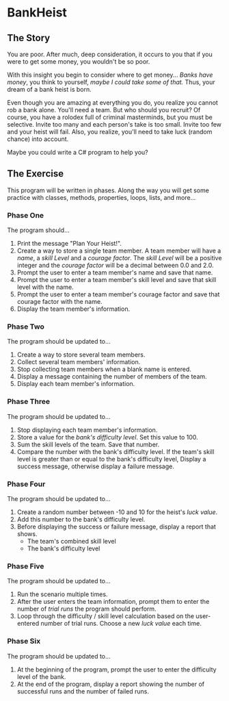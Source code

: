 # BankHeist
## The Story

You are poor. After much, deep consideration, it occurs to you that if you were to get some money, you wouldn't be so poor.

With this insight you begin to consider where to get money... *Banks have money*, you think to yourself, *maybe I could take some of that.* Thus, your dream of a bank heist is born.

Even though you are amazing at everything you do, you realize you
cannot rob a bank alone. You'll need a team. But who should you recruit? Of course, you have a rolodex full of criminal masterminds, but you
must be selective. Invite too many and each person's take is too small.
Invite too few and your heist will fail. Also, you realize, you'll need
to take luck (random chance) into account.

Maybe you could write a C# program to help you?

## The Exercise

This program will be written in phases. Along the way you will get
some practice with classes, methods, properties, loops, lists, and
more...

### Phase One

The program should...

1. Print the message "Plan Your Heist!".
2. Create a way to store a single team member. A team member will have a *name*, a *skill Level* and a *courage factor*. The *skill Level* will be a positive integer and the *courage factor* will be a decimal between 0.0 and 2.0.
3. Prompt the user to enter a team member's name and save that name.
4. Prompt the user to enter a team member's skill level and save that skill level with the name.
5. Prompt the user to enter a team member's courage factor and save that courage factor with the name.
6. Display the team member's information.

### Phase Two

The program should be updated to...

1. Create a way to store several team members.
2. Collect several team members' information.
3. Stop collecting team members when a blank name is entered.
4. Display a message containing the number of members of the team.
5. Display each team member's information.

### Phase Three

The program should be updated to...

1. Stop displaying each team member's information.
2. Store a value for the *bank's difficulty level*. Set this value to 100.
3. Sum the skill levels of the team. Save that number.
4. Compare the number with the bank's difficulty level. If the team's
skill level is greater than or equal to the bank's difficulty level,
Display a success message, otherwise display a failure message.

### Phase Four

The program should be updated to...

1. Create a random number between -10 and 10 for the heist's *luck value*.
2. Add this number to the bank's difficulty level.
3. Before displaying the success or failure message, display a report that shows.
    - The team's combined skill level
    - The bank's difficulty level

### Phase Five

The program should be updated to...

1. Run the scenario multiple times.
2. After the user enters the team information, prompt them to enter the number of *trial runs* the program should perform.
3. Loop through the difficulty / skill level calculation based on the user-entered number of trial runs. Choose a new *luck value* each time.

### Phase Six

The program should be updated to...

1. At the beginning of the program, prompt the user to enter the difficulty level of the bank.
2. At the end of the program, display a report showing the number of successful runs and the number of failed runs.
